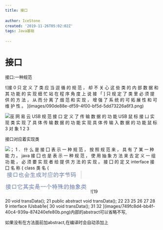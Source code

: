 ```yaml
---
title: 接口

author: IceStone
created: '2019-11-26T05:02:02Z'
tags: Java基础

---
```


# 接口

接口:一种规范

 
 
![接 0 只 定 义 了 类 应 当 逗 循 的 规 范 ， 却 不 关 心 
这 些 类 的 内 部 数 据 和 其 功 能 的 实 现 细 忙 站 
在 程 序 角 度 上 说 接 「 ] 只 规 定 了 类 里 必 须 提 供 
的 方 法 ， 从 而 分 离 了 烟 范 和 实 现 ， 增 强 了 系 
统 的 可 拓 展 性 和 可 维 护 性 。 ](images/090de88e-df59-4f00-bf5d-5dd73226a6f3.png) 

![巫 网 易 云 
USB 规 范 
接 口 
定 义 了 传 输 数 据 的 功 能 
USB 鼠 标 
接 凵 实 现 类 
实 现 了 具 体 传 输 数 据 的 功 能 
实 现 具 体 传 输 入 数 据 的 功 能 
鼠 标 3 
对 象 
1 
2 
3 ](images/9e75fd10-c3fd-42d4-b095-ced76b6d066e.png) 

接口对应着实现类

 
![； 1 ． 什 么 是 接 囗 
表 示 一 种 规 范 ， 按 照 规 范 来 ， 具 有 了 某 一 种 能 力 。 
java 接 囗 也 是 表 示 一 种 规 范 ， 使 用 抽 象 方 法 来 去 定 义 一 组 功 能 ， 
必 须 要 实 现 者 给 提 供 方 法 的 实 现 。 
接 囗 的 定 又 
interface 接 囗 名 称 { 
class 类 名 { ](images/fa3f46ce-7e5f-4167-b93f-404c564984c5.png)![None](images/7313a8b0-7739-450f-8b04-038c7fdb1c2d.png)![None](images/489e85a6-1dd6-4ed9-927b-8b2bb63dae95.png)![19 

20 
void transData(); 
21 
public abstract void transData(); 
22 
23 
25 
26 
27 
28 
9 interface IUsbab1e{ 
30 
void transData(); 
31 
32 ](images/749fc8d4-bb4f-40c4-939a-874240efe80b.png)内部的abstract可以省略不写,


如果没有在方法面前加abstract,在编译时会自动添加上

